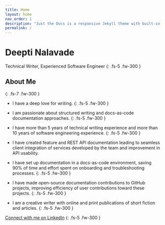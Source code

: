 ```yaml
---
title: Home
layout: home
nav_order: 1
description: "Just the Docs is a responsive Jekyll theme with built-in search that is easily customizable and hosted on GitHub Pages."
permalink: /
---
```


# Deepti Nalavade
Technical Writer, Experienced Software Engineer
{: .fs-5 .fw-300 }

## About Me
{: .fs-7 .fw-300 }

* I have a deep love for writing.
  {: .fs-5 .fw-300 }

* I am passionate about structured writing and docs-as-code documentation approaches.
  {: .fs-5 .fw-300 }

* I have more than 5 years of technical writing experience and more than 10 years of software engineering experience.
  {: .fs-5 .fw-300 }

* I have created feature and REST API documentation leading to seamless client integration of services developed by the team and improvement in API usability.

* I have set up documentation in a docs-as-code environment, saving 90% of time and effort spent on onboarding and troubleshooting processes.
  {: .fs-5 .fw-300 }

* I have made open-source documentation contributions to GitHub projects, improving efficiency of user contributions toward these projects.
  {: .fs-5 .fw-300 }

* I am a creative writer with online and print publications of short fiction and articles.
  {: .fs-5 .fw-300 }

[Connect with me on LinkedIn](https://www.linkedin.com/in/deeptinalavade)
{: .fs-5 .fw-300 }